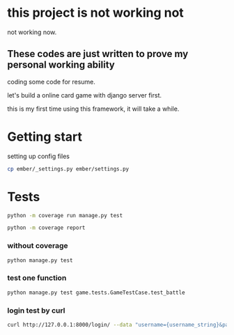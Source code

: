 # this project is not working not

not working now.

## These codes are just written to prove my personal working ability

coding some code for resume.

let's build a online card game with django server first.

this is my first time using this framework, it will take a while.

# Getting start

setting up config files

```sh
cp ember/_settings.py ember/settings.py
```

# Tests

```sh
python -m coverage run manage.py test

python -m coverage report
```

### without coverage

```sh
python manage.py test
```

### test one function

```sh
python manage.py test game.tests.GameTestCase.test_battle
```

### login test by curl

```sh
curl http://127.0.0.1:8000/login/ --data "username={username_string}&password={password_string}"
```
